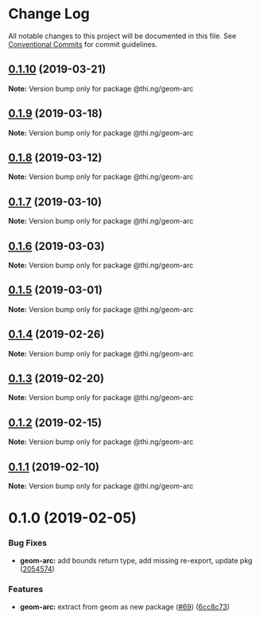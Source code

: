 # Change Log

All notable changes to this project will be documented in this file.
See [Conventional Commits](https://conventionalcommits.org) for commit guidelines.

## [0.1.10](https://github.com/thi-ng/umbrella/compare/@thi.ng/geom-arc@0.1.9...@thi.ng/geom-arc@0.1.10) (2019-03-21)

**Note:** Version bump only for package @thi.ng/geom-arc





## [0.1.9](https://github.com/thi-ng/umbrella/compare/@thi.ng/geom-arc@0.1.8...@thi.ng/geom-arc@0.1.9) (2019-03-18)

**Note:** Version bump only for package @thi.ng/geom-arc





## [0.1.8](https://github.com/thi-ng/umbrella/compare/@thi.ng/geom-arc@0.1.7...@thi.ng/geom-arc@0.1.8) (2019-03-12)

**Note:** Version bump only for package @thi.ng/geom-arc





## [0.1.7](https://github.com/thi-ng/umbrella/compare/@thi.ng/geom-arc@0.1.6...@thi.ng/geom-arc@0.1.7) (2019-03-10)

**Note:** Version bump only for package @thi.ng/geom-arc





## [0.1.6](https://github.com/thi-ng/umbrella/compare/@thi.ng/geom-arc@0.1.5...@thi.ng/geom-arc@0.1.6) (2019-03-03)

**Note:** Version bump only for package @thi.ng/geom-arc





## [0.1.5](https://github.com/thi-ng/umbrella/compare/@thi.ng/geom-arc@0.1.4...@thi.ng/geom-arc@0.1.5) (2019-03-01)

**Note:** Version bump only for package @thi.ng/geom-arc





## [0.1.4](https://github.com/thi-ng/umbrella/compare/@thi.ng/geom-arc@0.1.3...@thi.ng/geom-arc@0.1.4) (2019-02-26)

**Note:** Version bump only for package @thi.ng/geom-arc





## [0.1.3](https://github.com/thi-ng/umbrella/compare/@thi.ng/geom-arc@0.1.2...@thi.ng/geom-arc@0.1.3) (2019-02-20)

**Note:** Version bump only for package @thi.ng/geom-arc





## [0.1.2](https://github.com/thi-ng/umbrella/compare/@thi.ng/geom-arc@0.1.1...@thi.ng/geom-arc@0.1.2) (2019-02-15)

**Note:** Version bump only for package @thi.ng/geom-arc





## [0.1.1](https://github.com/thi-ng/umbrella/compare/@thi.ng/geom-arc@0.1.0...@thi.ng/geom-arc@0.1.1) (2019-02-10)

**Note:** Version bump only for package @thi.ng/geom-arc





# 0.1.0 (2019-02-05)


### Bug Fixes

* **geom-arc:** add bounds return type, add missing re-export, update pkg ([2054574](https://github.com/thi-ng/umbrella/commit/2054574))


### Features

* **geom-arc:** extract from geom as new package ([#69](https://github.com/thi-ng/umbrella/issues/69)) ([6cc8c73](https://github.com/thi-ng/umbrella/commit/6cc8c73))
